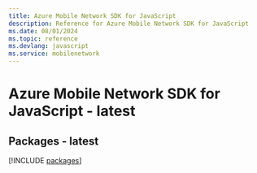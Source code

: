 ```yaml
---
title: Azure Mobile Network SDK for JavaScript
description: Reference for Azure Mobile Network SDK for JavaScript
ms.date: 08/01/2024
ms.topic: reference
ms.devlang: javascript
ms.service: mobilenetwork
---
```

# Azure Mobile Network SDK for JavaScript - latest
## Packages - latest
[!INCLUDE [packages](mobile-network-index.md)]